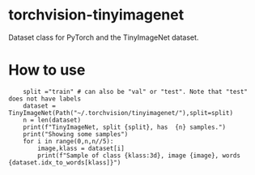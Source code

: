 # torchvision-tinyimagenet
Dataset class for PyTorch and the TinyImageNet dataset.


# How to use
````
    split ="train" # can also be "val" or "test". Note that "test" does not have labels
    dataset = TinyImageNet(Path("~/.torchvision/tinyimagenet/"),split=split)
    n = len(dataset)
    print(f"TinyImageNet, split {split}, has  {n} samples.")
    print("Showing some samples")
    for i in range(0,n,n//5):
        image,klass = dataset[i]
        print(f"Sample of class {klass:3d}, image {image}, words {dataset.idx_to_words[klass]}")
````